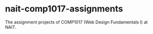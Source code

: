 # nait-comp1017-assignments

The assignment projects of COMP1017 (Web Design Fundamentals I) at NAIT.
